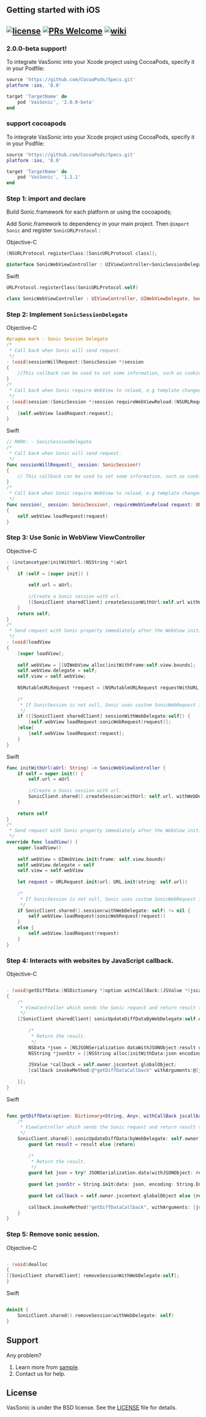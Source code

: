 ## Getting started with iOS
[![license](http://img.shields.io/badge/license-BSD3-brightgreen.svg?style=flat)](https://github.com/Tencent/VasSonic/blob/master/LICENSE)
[![PRs Welcome](https://img.shields.io/badge/PRs-welcome-brightgreen.svg)](https://github.com/Tencent/VasSonic/pulls)
[![wiki](https://img.shields.io/badge/Wiki-open-brightgreen.svg)](https://github.com/Tencent/VasSonic/wiki)
---

### 2.0.0-beta support! 
To integrate VasSonic into your Xcode project using CocoaPods, specify it in your Podfile:

```lua
source 'https://github.com/CocoaPods/Specs.git'
platform :ios, '8.0'

target 'TargetName' do
    pod 'VasSonic', '2.0.0-beta'
end
```

### support cocoapods 
To integrate VasSonic into your Xcode project using CocoaPods, specify it in your Podfile:

```lua
source 'https://github.com/CocoaPods/Specs.git'
platform :ios, '8.0'

target 'TargetName' do
    pod 'VasSonic', '1.1.1'
end
```

### Step 1: import and declare
Build Sonic.framework for each platform or using the cocoapods;

Add Sonic.framework to dependency in your main project.
Then ```@import Sonic``` and register ```SonicURLProtocol``` :

Objective-C
```Objective-C
[NSURLProtocol registerClass:[SonicURLProtocol class]];

@interface SonicWebViewController : UIViewController<SonicSessionDelegate,UIWebViewDelegate>
```
Swift
```Swift
URLProtocol.registerClass(SonicURLProtocol.self)

class SonicWebViewController : UIViewController, UIWebViewDelegate, SonicSessionDelegate
```

### Step 2: Implement ```SonicSessionDelegate```

Objective-C
```Objective-C
#pragma mark - Sonic Session Delegate
/*
 * Call back when Sonic will send request.
 */
- (void)sessionWillRequest:(SonicSession *)session
{
    //This callback can be used to set some information, such as cookie and UA.
}
/*
 * Call back when Sonic require WebView to reload, e.g template changed or error occurred. 
 */
- (void)session:(SonicSession *)session requireWebViewReload:(NSURLRequest *)request
{
    [self.webView loadRequest:request];
}
```
Swift

```Swift
// MARK: - SonicSessionDelegate
/*
 * Call back when Sonic will send request.
 */
func sessionWillRequest(_ session: SonicSession!)
{
    // This callback can be used to set some information, such as cookie and UA.
}
/*
 * Call back when Sonic require WebView to reload, e.g template changed or error occurred. 
 */
func session(_ session: SonicSession!, requireWebViewReload request: URLRequest!) {
{
    self.webView.loadRequest(request)
}
```

### Step 3: Use Sonic in WebView ViewController

Objective-C
```Objective-C
- (instancetype)initWithUrl:(NSString *)aUrl
{
    if (self = [super init]) {
        
        self.url = aUrl;
        
        //Create a Sonic session with url.
        [[SonicClient sharedClient] createSessionWithUrl:self.url withWebDelegate:self];
    }
    return self;
}
/*
 * Send request with Sonic property immediately after the WebView initialization.
 */
- (void)loadView
{
    [super loadView];
    
    self.webView = [[UIWebView alloc]initWithFrame:self.view.bounds];
    self.webView.delegate = self;
    self.view = self.webView;
    
    NSMutableURLRequest *request = [NSMutableURLRequest requestWithURL:[NSURL URLWithString:self.url]];
    
    /*
     * If SonicSession is not null, Sonic uses custom SonicWebRequest instead of original network request. 
     */
    if ([[SonicClient sharedClient] sessionWithWebDelegate:self]) {
        [self.webView loadRequest:sonicWebRequest(request)];
    }else{
        [self.webView loadRequest:request];
    }
}
```

Swift
```Swift
func initWithUrl(aUrl: String) -> SonicWebViewController {
    if self = super.init() {
        self.url = aUrl
        
        //Create a Sonic session with url.
        SonicClient.shared().createSession(withUrl: self.url, withWebDelegate: self)
    }
    
    return self
}
/*
 * Send request with Sonic property immediately after the WebView initialization.
 */
override func loadView() {
    super.loadView()
    
    self.webView = UIWebView.init(frame: self.view.bounds)
    self.webView.delegate = self
    self.view = self.webView
    
    let request = URLRequest.init(url: URL.init(string: self.url))
    
    /*
     * If SonicSession is not null, Sonic uses custom SonicWebRequest instead of original network request.
     */
    if SonicClient.shared().session(withWebDelegate: self) != nil {
        self.webView.loadRequest(sonicWebRequest(request))
    }
    else {
        self.webView.loadRequest(request)
    }
}
```

### Step 4: Interacts with websites by JavaScript callback.

Objective-C
```Objective-C

- (void)getDiffData:(NSDictionary *)option withCallBack:(JSValue *)jscallback
{
    /*
     * ViewController which sends the Sonic request and return result through callback. 
     */
    [[SonicClient sharedClient] sonicUpdateDiffDataByWebDelegate:self.owner completion:^(NSDictionary *result) {
       
        /*
         * Return the result.
         */
        NSData *json = [NSJSONSerialization dataWithJSONObject:result options:NSJSONWritingPrettyPrinted error:nil];
        NSString *jsonStr = [[NSString alloc]initWithData:json encoding:NSUTF8StringEncoding];
        
        JSValue *callback = self.owner.jscontext.globalObject;
        [callback invokeMethod:@"getDiffDataCallback" withArguments:@[jsonStr]];
        
    }];
}
```

Swift
```Swift

func getDiffData(option: Dictionary<String, Any>, withCallBack jscallback: JSValue) {
    /*
     * ViewController which sends the Sonic request and return result through callback.
     */
    SonicClient.shared().sonicUpdateDiffData(byWebDelegate: self.owner) { (result) in
        guard let result = result else {return}
        
        /*
         * Return the result.
         */
        guard let json = try? JSONSerialization.data(withJSONObject: result, options: JSONSerialization.WritingOptions.prettyPrinted) else {return}
        
        guard let jsonStr = String.init(data: json, encoding: String.Encoding.utf8) else {return}
        
        guard let callback = self.owner.jscontext.globalObject else {return}
        
        callback.invokeMethod("getDiffDataCallback", withArguments: [jsonStr])
    }
}
```

### Step 5: Remove sonic session.

Objective-C
```Objective-C

- (void)dealloc
{
[[SonicClient sharedClient] removeSessionWithWebDelegate:self];
}
```

Swift
```Swift

deinit {
    SonicClient.shared().removeSession(withWebDelegate: self)
}
```

## Support
Any problem?

1. Learn more from [sample](https://github.com/Tencent/VasSonic/tree/master/sonic-iOS/SonicSample).
2. Contact us for help.

## License
VasSonic is under the BSD license. See the [LICENSE](https://github.com/Tencent/VasSonic/blob/master/LICENSE) file for details.

[1]: https://github.com/Tencent/VasSonic/blob/master/article/20170705120005424.gif
[2]: https://github.com/Tencent/VasSonic/blob/master/article/20170705120029897.gif


